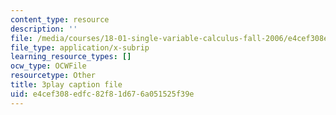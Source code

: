 ```yaml
---
content_type: resource
description: ''
file: /media/courses/18-01-single-variable-calculus-fall-2006/e4cef308edfc82f81d676a051525f39e_PNTnmH6jsRI.srt
file_type: application/x-subrip
learning_resource_types: []
ocw_type: OCWFile
resourcetype: Other
title: 3play caption file
uid: e4cef308-edfc-82f8-1d67-6a051525f39e
---
```

